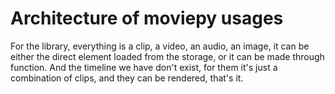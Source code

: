 # Architecture of moviepy usages

For the library, everything is a clip, a video, an audio, an image, it can be either the direct element loaded from the storage, or it can be made through function.
And the timeline we have don't exist, for them it's just a combination of clips, and they can be rendered, that's it.